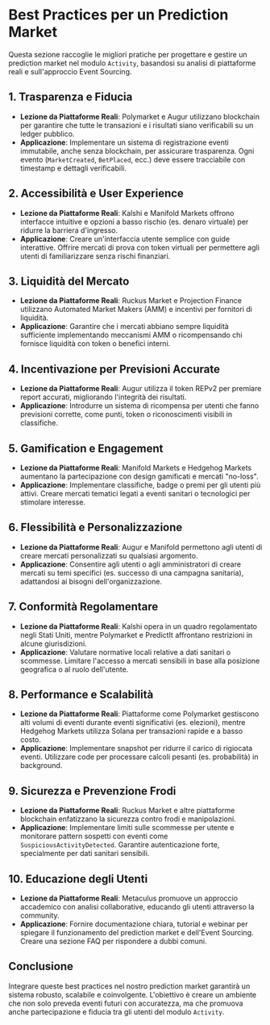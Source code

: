 # Best Practices per un Prediction Market

Questa sezione raccoglie le migliori pratiche per progettare e gestire un prediction market nel modulo `Activity`, basandosi su analisi di piattaforme reali e sull'approccio Event Sourcing.

## 1. Trasparenza e Fiducia

- **Lezione da Piattaforme Reali**: Polymarket e Augur utilizzano blockchain per garantire che tutte le transazioni e i risultati siano verificabili su un ledger pubblico.
- **Applicazione**: Implementare un sistema di registrazione eventi immutabile, anche senza blockchain, per assicurare trasparenza. Ogni evento (`MarketCreated`, `BetPlaced`, ecc.) deve essere tracciabile con timestamp e dettagli verificabili.

## 2. Accessibilità e User Experience

- **Lezione da Piattaforme Reali**: Kalshi e Manifold Markets offrono interfacce intuitive e opzioni a basso rischio (es. denaro virtuale) per ridurre la barriera d'ingresso.
- **Applicazione**: Creare un'interfaccia utente semplice con guide interattive. Offrire mercati di prova con token virtuali per permettere agli utenti di familiarizzare senza rischi finanziari.

## 3. Liquidità del Mercato

- **Lezione da Piattaforme Reali**: Ruckus Market e Projection Finance utilizzano Automated Market Makers (AMM) e incentivi per fornitori di liquidità.
- **Applicazione**: Garantire che i mercati abbiano sempre liquidità sufficiente implementando meccanismi AMM o ricompensando chi fornisce liquidità con token o benefici interni.

## 4. Incentivazione per Previsioni Accurate

- **Lezione da Piattaforme Reali**: Augur utilizza il token REPv2 per premiare report accurati, migliorando l'integrità dei risultati.
- **Applicazione**: Introdurre un sistema di ricompensa per utenti che fanno previsioni corrette, come punti, token o riconoscimenti visibili in classifiche.

## 5. Gamification e Engagement

- **Lezione da Piattaforme Reali**: Manifold Markets e Hedgehog Markets aumentano la partecipazione con design gamificati e mercati "no-loss".
- **Applicazione**: Implementare classifiche, badge o premi per gli utenti più attivi. Creare mercati tematici legati a eventi sanitari o tecnologici per stimolare interesse.

## 6. Flessibilità e Personalizzazione

- **Lezione da Piattaforme Reali**: Augur e Manifold permettono agli utenti di creare mercati personalizzati su qualsiasi argomento.
- **Applicazione**: Consentire agli utenti o agli amministratori di creare mercati su temi specifici (es. successo di una campagna sanitaria), adattandosi ai bisogni dell'organizzazione.

## 7. Conformità Regolamentare

- **Lezione da Piattaforme Reali**: Kalshi opera in un quadro regolamentato negli Stati Uniti, mentre Polymarket e PredictIt affrontano restrizioni in alcune giurisdizioni.
- **Applicazione**: Valutare normative locali relative a dati sanitari o scommesse. Limitare l'accesso a mercati sensibili in base alla posizione geografica o al ruolo dell'utente.

## 8. Performance e Scalabilità

- **Lezione da Piattaforme Reali**: Piattaforme come Polymarket gestiscono alti volumi di eventi durante eventi significativi (es. elezioni), mentre Hedgehog Markets utilizza Solana per transazioni rapide e a basso costo.
- **Applicazione**: Implementare snapshot per ridurre il carico di rigiocata eventi. Utilizzare code per processare calcoli pesanti (es. probabilità) in background.

## 9. Sicurezza e Prevenzione Frodi

- **Lezione da Piattaforme Reali**: Ruckus Market e altre piattaforme blockchain enfatizzano la sicurezza contro frodi e manipolazioni.
- **Applicazione**: Implementare limiti sulle scommesse per utente e monitorare pattern sospetti con eventi come `SuspiciousActivityDetected`. Garantire autenticazione forte, specialmente per dati sanitari sensibili.

## 10. Educazione degli Utenti

- **Lezione da Piattaforme Reali**: Metaculus promuove un approccio accademico con analisi collaborative, educando gli utenti attraverso la community.
- **Applicazione**: Fornire documentazione chiara, tutorial e webinar per spiegare il funzionamento del prediction market e dell'Event Sourcing. Creare una sezione FAQ per rispondere a dubbi comuni.

## Conclusione

Integrare queste best practices nel nostro prediction market garantirà un sistema robusto, scalabile e coinvolgente. L'obiettivo è creare un ambiente che non solo preveda eventi futuri con accuratezza, ma che promuova anche partecipazione e fiducia tra gli utenti del modulo `Activity`.

